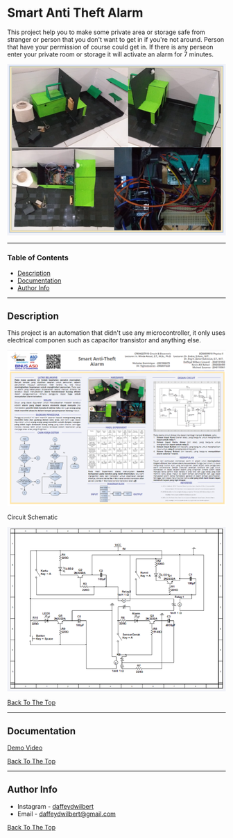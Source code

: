 
# Smart Anti Theft Alarm
This project help you to make some private area or storage safe from stranger or person that you don't want to get in if you're not around. Person that have your permission of course could get in. If there is any perseon enter your private room or storage it will activate an alarm for 7 minutes.

![Project Image](Assets/cover.png)

---

### Table of Contents


- [Description](#description)
- [Documentation](#documentation)
- [Author Info](#author-info)

---

## Description

This project is an automation that didn't use any microcontroller, it only uses electrical componen such as capacitor transistor and anything else. 

![Project Image](Assets/poster.png)

Circuit Schematic

![Project Image](Assets/scheme.png)

[Back To The Top](#Smart-Anti-Theft-Alarm)

---

## Documentation

[Demo Video](https://drive.google.com/file/d/1K9aXgm1o1eiC-OflouxIvdz3pQ0uqImB/view?usp=sharing)


[Back To The Top](#Smart-Anti-Theft-Alarm)

---
## Author Info

- Instagram - [daffeydwilbert](https://www.instagram.com/daffeydwilbert/)
- Email - daffeydwilbert@gmail.com

[Back To The Top](#Smart-Anti-Theft-Alarm)


